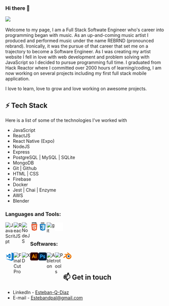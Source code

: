 ### Hi there 👋

![](https://linkedinpromo.s3-us-west-1.amazonaws.com/ESTEBAN+DIAZ.png)


Welcome to my page, I am a Full Stack Softwate Engineer who's career into programming began with music.  As an up-and-coming music artist I produced and performed music under the name REBRND (pronounced rebrand).  Ironically, it was the pursue of that career that set me on a trajectory to become a Software Engineer.  As I was creating my artist website I fell in love with web development and problem solving with JavaScript so I decided to pursue programming full time.  I graduated from Hack Reactor where I committed over 2000 hours of learning/coding, I am now working on several projects including my first full stack mobile application.  

I love to learn, love to grow and love working on awesome projects.  
<!--
**esteban-q-diaz/esteban-q-diaz** is a ✨ _special_ ✨ repository because its `README.md` (this file) appears on your GitHub profile.

Here are some ideas to get you started:

- 🔭 I’m currently working on ...
- 🌱 I’m currently learning ...
- 👯 I’m looking to collaborate on ...
- 🤔 I’m looking for help with ...
- 💬 Ask me about ...
- 📫 How to reach me: ...
- 😄 Pronouns: ...
- ⚡ Fun fact: ...
-->

## ⚡ Tech Stack

Here is a list of some of the technologies I've worked with

* JavaScript
* ReactJS
* React Native (Expo) 
* NodeJS
* Express
* PostgreSQL | MySQL | SQLite 
* MongoDB
* Git | Github
* HTML | CSS
* Firebase
* Docker
* Jest | Chai | Enzyme
* AWS
* Blender

### Languages and Tools:

<a href="https://www.javascript.com/" target="_blank"> <img align="left" alt="JavaScript" width="26px" src="https://www.vhv.rs/dpng/d/313-3133777_javascript-transparent-background-svg-hd-png-download.png"/> </a>

<a href="https://reactjs.org/" target="_blank"> <img align="left" alt="ReactJS" width="26px" src="https://www.vhv.rs/dpng/d/22-221315_react-native-logo-hd-png-download.png"/> </a>

<a href="https://nodejs.org/en/" target="blank"> <img align="left" alt="NodeJS" width="26px" src="https://jsremotely.com/static/icons/nodejs.png"/> </a>

<a href="https://www.w3.org/html/" target="blank"><img align="left" alt="HTML5" width="26px" src="https://raw.githubusercontent.com/github/explore/80688e429a7d4ef2fca1e82350fe8e3517d3494d/topics/html/html.png" /></a>
<a href="https://www.w3schools.com/css/" target="_blank"><img align="left" alt="CSS3" width="26px" src="https://raw.githubusercontent.com/github/explore/80688e429a7d4ef2fca1e82350fe8e3517d3494d/topics/css/css.png" /></a>



<a href="https://git-scm.com/" target="blank"> <img align="left" alt="git" width="26px" src="https://www.vectorlogo.zone/logos/git-scm/git-scm-icon.svg"/> </a>
<img align="left" alt="GitHub" width="26px" src="https://github.com/Aakarsh-B/trying-repos/blob/master/github.svg" />
<br />
<br />
### Softwares:


<a href="https://code.visualstudio.com/" target="_blank">
<img align="left" alt="Visual Studio Code" width="26px" src="https://raw.githubusercontent.com/github/explore/80688e429a7d4ef2fca1e82350fe8e3517d3494d/topics/visual-studio-code/visual-studio-code.png" />
  <a href="https://www.apple.com/final-cut-pro/" target="_blank">
<img align="left" alt="Final Cut Pro" width="26px" src="https://www.vhv.rs/dpng/d/200-2006389_final-cut-pro-png-final-cut-pro-x.png" />
<a href="https://www.adobe.com/products/premiere.html?sdid=KKQOM&mv=search&kw=test&ef_id=Cj0KCQiAv6yCBhCLARIsABqJTjYEwBX75p3N4ZuN4dm00b9JjxzWJMl3EQ794A9VBKXW5Vb4p0wYKJgaAh1sEALw_wcB:G:s&s_kwcid=AL!3085!3!469900475446!e!!g!!adobe%20premiere%20pro&gclid=Cj0KCQiAv6yCBhCLARIsABqJTjYEwBX75p3N4ZuN4dm00b9JjxzWJMl3EQ794A9VBKXW5Vb4p0wYKJgaAh1sEALw_wcB" target="_blank"> <img align="left" alt="XD" width="26px" src="https://logodownload.org/wp-content/uploads/2019/10/adobe-premiere-pro-logo-1.png"/> </a> 
<a href="https://www.adobe.com/in/products/illustrator.html" target="blank"> <img align="left" alt="Illustrator" width="26px" src="https://github.com/Aakarsh-B/trying-repos/blob/master/illustrator.png?raw=true"/> </a> 
<a href="https://www.photoshop.com/en" target="blank"> <img align="left" alt="Photoshop" width="26px" src="https://github.com/Aakarsh-B/trying-repos/blob/master/photoshop.png?raw=true"/> </a>
<a href="https://www.ableton.com/en/" target="blank"> <img align="left" alt="Ableton" width="26px" src="https://upload.wikimedia.org/wikipedia/commons/b/bf/Ableton_Live_logo.png"/> </a>
<a href="https://www.avid.com/pro-tools" target="blank"> <img align="left" alt="Protools" width="26px" src="https://upload.wikimedia.org/wikipedia/commons/4/49/PT2019.png"/> </a>
<a href="https://www.blender.org" target="blank"> <img align="left" alt="Blender" width="26px" src="https://github.com/Aakarsh-B/trying-repos/blob/master/blender.png?raw=true"/> </a>


<br />
<br />

## 📫 Get in touch
* LinkedIn - [Esteban-Q-Diaz](https://www.linkedin.com/in/esteban-q-diaz/)
* E-mail - Estebandpal@gmail.com
